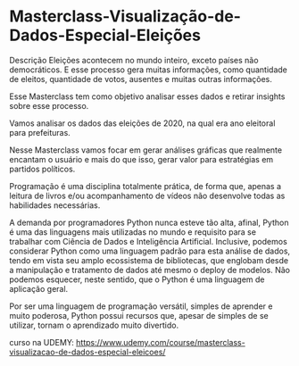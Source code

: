 # Masterclass-Visualização-de-Dados-Especial-Eleições


Descrição
Eleições acontecem no mundo inteiro, exceto países não democráticos. E esse processo gera muitas informações, como quantidade de eleitos, quantidade de votos, ausentes e muitas outras informações.

Esse Masterclass tem como objetivo analisar esses dados e retirar insights sobre esse processo.

Vamos analisar os dados das eleições de 2020, na qual era ano eleitoral para prefeituras.

Nesse Masterclass vamos focar em gerar análises gráficas que realmente encantam o usuário e mais do que isso, gerar valor para estratégias em partidos políticos.



Programação é uma disciplina totalmente prática, de forma que, apenas a leitura de livros e/ou acompanhamento de vídeos não desenvolve todas as habilidades necessárias.

A demanda por programadores Python nunca esteve tão alta, afinal, Python é uma das linguagens mais utilizadas no mundo e requisito para se trabalhar com Ciência de Dados e Inteligência Artificial. Inclusive, podemos considerar Python como uma linguagem padrão para esta análise de dados, tendo em vista seu amplo ecossistema de bibliotecas, que englobam desde a manipulação e tratamento de dados até mesmo o deploy de modelos. Não podemos esquecer, neste sentido, que o Python é uma linguagem de aplicação geral.

Por ser uma linguagem de programação versátil, simples de aprender e muito poderosa, Python possui recursos que, apesar de simples de se utilizar, tornam o aprendizado muito divertido.


curso na UDEMY: https://www.udemy.com/course/masterclass-visualizacao-de-dados-especial-eleicoes/
